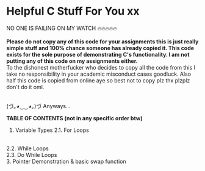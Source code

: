 # Helpful C Stuff For You xx
 NO ONE IS FAILING ON MY WATCH 🔥🔥🔥🔥🔥
 <br>
 <br>
**Please do not copy any of this code for your assignments this is just really simple stuff and 100% chance someone has already copied it.
This code exists for the sole purpose of demonstrating C's functionality. I am not putting any of this code on my assignments either.**
<br>
To the dishonest motherfucker who decides to copy all the code from this I take no responsibility in your academic misconduct cases goodluck.
Also half this code is copied from online aye so best not to copy plz thx plzplz don't do it oml.

<br>
(づ｡◕‿‿◕｡)づ Anyways...
<br>

**TABLE OF CONTENTS (not in any specific order btw)**
<br>
1. Variable Types
2.1. For Loops
<br>
2.2. While Loops
<br>
2.3. Do While Loops
<br>
3. Pointer Demonstration & basic swap function
<!-- 4.1 Struct basics
4.2 Struct pointers
4.3 Typedef -->
